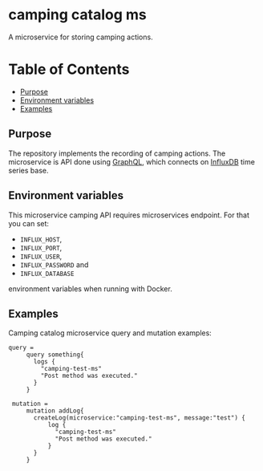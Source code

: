 # camping catalog ms

A microservice for storing camping actions.

Table of Contents
=================
- [Purpose](#purpose)
- [Environment variables](#environment-variables)
- [Examples](#examples)


## Purpose

The repository implements the recording of camping actions. The microservice is API done using [GraphQL](https://graphql.org/), which connects on [InfluxDB](https://www.influxdata.com/) 
time series base.


## Environment variables

This microservice camping API requires microservices endpoint. For that you can set:
- `INFLUX_HOST`,
- `INFLUX_PORT`,
- `INFLUX_USER`,
- `INFLUX_PASSWORD` and
- `INFLUX_DATABASE`

environment variables when running with Docker.


## Examples

Camping catalog microservice query and mutation examples:

```
query = 
     query something{
       logs {
         "camping-test-ms"
         "Post method was executed."
       }
     }

 mutation = 
     mutation addLog{
       createLog(microservice:"camping-test-ms", message:"test") {
           log {
             "camping-test-ms"
             "Post method was executed."
           }
       }
     } 
```
